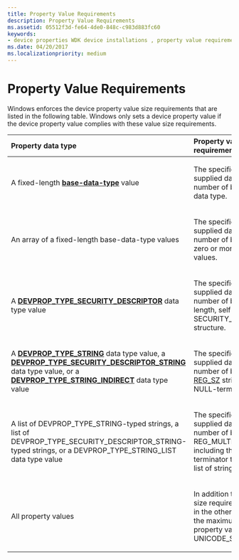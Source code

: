 ```yaml
---
title: Property Value Requirements
description: Property Value Requirements
ms.assetid: 05512f3d-fe64-4de0-848c-c983d883fc60
keywords:
- device properties WDK device installations , property value requirements
ms.date: 04/20/2017
ms.localizationpriority: medium
---
```


# Property Value Requirements


Windows enforces the device property value size requirements that are listed in the following table. Windows only sets a device property value if the device property value complies with these value size requirements.

<table>
<colgroup>
<col width="50%" />
<col width="50%" />
</colgroup>
<thead>
<tr class="header">
<th align="left">Property data type</th>
<th align="left">Property value size requirement</th>
</tr>
</thead>
<tbody>
<tr class="odd">
<td align="left"><p>A fixed-length <a href="https://msdn.microsoft.com/library/windows/hardware/ff537793" data-raw-source="[&lt;strong&gt;base-data-type&lt;/strong&gt;](https://docs.microsoft.com/previous-versions/ff537793(v=vs.85))"><strong>base-data-type</strong></a> value</p></td>
<td align="left"><p>The specified size of the supplied data must be the number of bytes in the base data type.</p></td>
</tr>
<tr class="even">
<td align="left"><p>An array of a fixed-length base-data-type values</p></td>
<td align="left"><p>The specified size of the supplied data must be the number of bytes of an array of zero or more base-data-type values.</p></td>
</tr>
<tr class="odd">
<td align="left"><p>A <a href="https://docs.microsoft.com/windows-hardware/drivers/install/devprop-type-security-descriptor" data-raw-source="[&lt;strong&gt;DEVPROP_TYPE_SECURITY_DESCRIPTOR&lt;/strong&gt;](https://docs.microsoft.com/windows-hardware/drivers/install/devprop-type-security-descriptor)"><strong>DEVPROP_TYPE_SECURITY_DESCRIPTOR</strong></a> data type value</p></td>
<td align="left"><p>The specified size of the supplied data must be the number of bytes of a variable-length, self-relative SECURITY_DESCRIPTOR structure.</p></td>
</tr>
<tr class="even">
<td align="left"><p>A <a href="https://docs.microsoft.com/windows-hardware/drivers/install/devprop-type-string" data-raw-source="[&lt;strong&gt;DEVPROP_TYPE_STRING&lt;/strong&gt;](https://docs.microsoft.com/windows-hardware/drivers/install/devprop-type-string)"><strong>DEVPROP_TYPE_STRING</strong></a> data type value, a <a href="https://docs.microsoft.com/windows-hardware/drivers/install/devprop-type-security-descriptor-string" data-raw-source="[&lt;strong&gt;DEVPROP_TYPE_SECURITY_DESCRIPTOR_STRING&lt;/strong&gt;](https://docs.microsoft.com/windows-hardware/drivers/install/devprop-type-security-descriptor-string)"><strong>DEVPROP_TYPE_SECURITY_DESCRIPTOR_STRING</strong></a> data type value, or a <a href="https://docs.microsoft.com/windows-hardware/drivers/install/devprop-type-string-indirect" data-raw-source="[&lt;strong&gt;DEVPROP_TYPE_STRING_INDIRECT&lt;/strong&gt;](https://docs.microsoft.com/windows-hardware/drivers/install/devprop-type-string-indirect)"><strong>DEVPROP_TYPE_STRING_INDIRECT</strong></a> data type value</p></td>
<td align="left"><p>The specified size of the supplied data must be the number of bytes of a Unicode <a href="https://docs.microsoft.com/windows/desktop/SysInfo/registry-value-types" data-raw-source="[REG_SZ](https://docs.microsoft.com/windows/desktop/SysInfo/registry-value-types)">REG_SZ</a> string, including the NULL-terminator.</p></td>
</tr>
<tr class="odd">
<td align="left"><p>A list of DEVPROP_TYPE_STRING-typed strings, a list of DEVPROP_TYPE_SECURITY_DESCRIPTOR_STRING-typed strings, or a DEVPROP_TYPE_STRING_LIST data type value</p></td>
<td align="left"><p>The specified size of the supplied data must be the number of bytes of a Unicode REG_MULTLI_SZ list of strings, including the final NULL-terminator that terminates the list of strings.</p></td>
</tr>
<tr class="even">
<td align="left"><p>All property values</p></td>
<td align="left"><p>In addition to the property value size requirements that are listed in the other rows of this table, the maximum size, in bytes, of a property value is UNICODE_STRING_MAX_BYTES.</p></td>
</tr>
</tbody>
</table>

 

 

 





